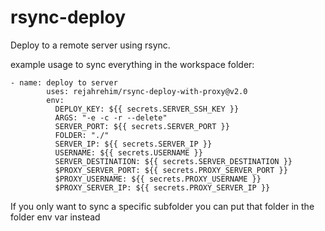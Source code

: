 # rsync-deploy

Deploy to a remote server using rsync.

example usage to sync everything in the workspace folder:
```
- name: deploy to server
        uses: rejahrehim/rsync-deploy-with-proxy@v2.0
        env:
          DEPLOY_KEY: ${{ secrets.SERVER_SSH_KEY }}
          ARGS: "-e -c -r --delete"
          SERVER_PORT: ${{ secrets.SERVER_PORT }}
          FOLDER: "./"
          SERVER_IP: ${{ secrets.SERVER_IP }}
          USERNAME: ${{ secrets.USERNAME }}
          SERVER_DESTINATION: ${{ secrets.SERVER_DESTINATION }}
          $PROXY_SERVER_PORT: ${{ secrets.PROXY_SERVER_PORT }}
          $PROXY_USERNAME: ${{ secrets.PROXY_USERNAME }}
          $PROXY_SERVER_IP: ${{ secrets.PROXY_SERVER_IP }}
```

If you only want to sync a specific subfolder you can put that folder in the folder env var instead
